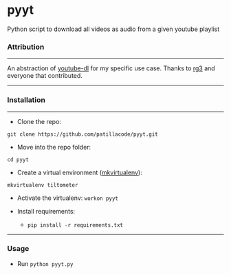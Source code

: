 # pyyt
Python script to download all videos as audio from a given youtube playlist


### Attribution ###
-------------------

An abstraction of [youtube-dl](https://github.com/rg3/youtube-dl) for my specific use case.
Thanks to [rg3](https://github.com/rg3) and everyone that contributed.


-------------------


### Installation
-------------------

* Clone the repo:

`git clone https://github.com/patillacode/pyyt.git`

* Move into the repo folder:

`cd pyyt`

* Create a virtual environment ([mkvirtualenv](http://docs.python-guide.org/en/latest/dev/virtualenvs/)):

```mkvirtualenv tiltometer```

* Activate the virtualenv:
```workon pyyt```

* Install requirements:

    * `pip install -r requirements.txt`

------------

### Usage
* Run `python pyyt.py`